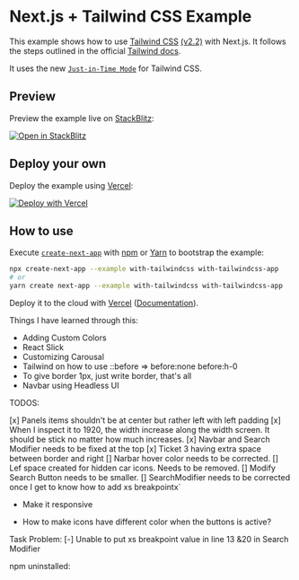 # Next.js + Tailwind CSS Example

This example shows how to use [Tailwind CSS](https://tailwindcss.com/) [(v2.2)](https://blog.tailwindcss.com/tailwindcss-2-2) with Next.js. It follows the steps outlined in the official [Tailwind docs](https://tailwindcss.com/docs/guides/nextjs).

It uses the new [`Just-in-Time Mode`](https://tailwindcss.com/docs/just-in-time-mode) for Tailwind CSS.

## Preview

Preview the example live on [StackBlitz](http://stackblitz.com/):

[![Open in StackBlitz](https://developer.stackblitz.com/img/open_in_stackblitz.svg)](https://stackblitz.com/github/vercel/next.js/tree/canary/examples/with-tailwindcss)

## Deploy your own

Deploy the example using [Vercel](https://vercel.com?utm_source=github&utm_medium=readme&utm_campaign=next-example):

[![Deploy with Vercel](https://vercel.com/button)](https://vercel.com/new/git/external?repository-url=https://github.com/vercel/next.js/tree/canary/examples/with-tailwindcss&project-name=with-tailwindcss&repository-name=with-tailwindcss)

## How to use

Execute [`create-next-app`](https://github.com/vercel/next.js/tree/canary/packages/create-next-app) with [npm](https://docs.npmjs.com/cli/init) or [Yarn](https://yarnpkg.com/lang/en/docs/cli/create/) to bootstrap the example:

```bash
npx create-next-app --example with-tailwindcss with-tailwindcss-app
# or
yarn create next-app --example with-tailwindcss with-tailwindcss-app
```

Deploy it to the cloud with [Vercel](https://vercel.com/new?utm_source=github&utm_medium=readme&utm_campaign=next-example) ([Documentation](https://nextjs.org/docs/deployment)).

Things I have learned through this:

- Adding Custom Colors
- React Slick
- Customizing Carousal
- Tailwind on how to use ::before => before:none before:h-0
- To give border 1px, just write border, that's all
- Navbar using Headless UI

TODOS:

[x] Panels items shouldn't be at center but rather left with left padding
[x] When I inspect it to 1920, the width increase along the width screen. It should be stick no matter how much increases.
[x] Navbar and Search Modifier needs to be fixed at the top
[x] Ticket 3 having extra space between border and right
[] Narbar hover color needs to be corrected.
[] Lef space created for hidden car icons. Needs to be removed.
[] Modify Search Button needs to be smaller.
[] SearchModifier needs to be corrected once I get to know how to add xs breakpointx`

- Make it responsive
- How to make icons have different color when the buttons is active?

  <!-- npm i @material-ui/icons -->
  <!-- npm i @material-ui/core -->

Task Problem:
[-] Unable to put xs breakpoint value in line 13 &20 in Search Modifier

npm uninstalled:

<!-- npm install react-slick -->
<!-- npm install slick-carousal -->
